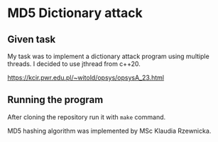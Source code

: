 # MD5 Dictionary attack

## Given task
My task was to implement a dictionary attack program using multiple threads. I decided to use jthread from c++20.

https://kcir.pwr.edu.pl/~witold/opsys/opsysA_23.html

## Running the program
After cloning the repository run it with `make` command.

MD5 hashing algorithm was implemented by MSc Klaudia Rzewnicka.
